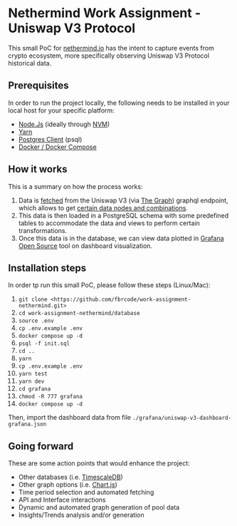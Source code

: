 # Nethermind Work Assignment - Uniswap V3 Protocol

This small PoC for [nethermind.io](https://nethermind.io/) has the intent to capture events from crypto ecosystem, more specifically observing Uniswap V3 Protocol historical data.

## Prerequisites

In order to run the project locally, the following needs to be installed in your local host for your specific platform:

- [Node.Js](https://nodejs.org/en/) (ideally through [NVM](https://github.com/nvm-sh/nvm))
- [Yarn](https://classic.yarnpkg.com/en/)
- [Postgres Client](https://www.compose.com/articles/postgresql-tips-installing-the-postgresql-client/) (psql)
- [Docker / Docker Compose](https://docs.docker.com/compose/install/)

## How it works

This is a summary on how the process works:

1. Data is [fetched](https://thegraph.com/hosted-service/subgraph/uniswap/uniswap-v3) from the Uniswap V3 (via [The Graph](https://thegraph.com/en/)) graphql endpoint, which allows to get [certain data nodes and combinations](https://github.com/Uniswap/v3-subgraph/blob/main/schema.graphql).
2. This data is then loaded in a PostgreSQL schema with some predefined tables to accommodate the data and views to perform certain transformations.
3. Once this data is in the database, we can view data plotted in [Grafana Open Source](https://grafana.com/oss/) tool on dashboard visualization.

## Installation steps

In order tp run this small PoC, please follow these steps (Linux/Mac):

1. `git clone <https://github.com/fbrcode/work-assignment-nethermind.git>`
2. `cd work-assignment-nethermind/database`
3. `source .env`
4. `cp .env.example .env`
5. `docker compose up -d`
6. `psql -f init.sql`
7. `cd ..`
8. `yarn`
9. `cp .env.example .env`
10. `yarn test`
11. `yarn dev`
12. `cd grafana`
13. `chmod -R 777 grafana`
14. `docker compose up -d`

Then, import the dashboard data from file `./grafana/uniswap-v3-dashboard-grafana.json`

## Going forward

These are some action points that would enhance the project:

- Other databases (i.e. [TimescaleDB](https://www.timescale.com/))
- Other graph options (i.e. [Chart.js](https://www.chartjs.org/))
- Time period selection and automated fetching
- API and Interface interactions
- Dynamic and automated graph generation of pool data
- Insights/Trends analysis and/or generation
